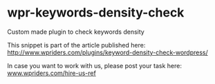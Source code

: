 # wpr-keywords-density-check
Custom made plugin to check keywords density

This snippet is part of the article published here:
http://www.wpriders.com/plugins/keyword-density-check-wordpress/

In case you want to work with us, please post your task here:
www.wpriders.com/hire-us-ref
